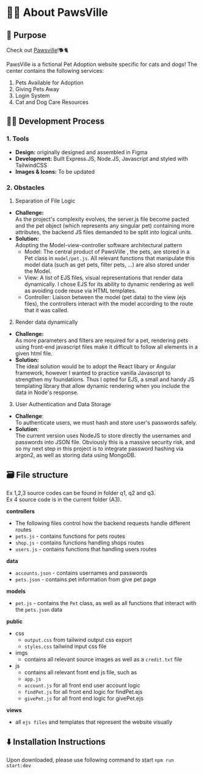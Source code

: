 #  🐶😺 About PawsVille
## 🎯 Purpose 
Check out [Pawsville](https://pawsville.onrender.com/)!🐕🐈  

PawsVille is a fictional Pet Adoption website specific for cats and dogs! The center contains the following services:
  1. Pets Available for Adoption
  2. Giving Pets Away
  3. Login System 
  4. Cat and Dog Care Resources
     
## 🧑‍💻 Development Process 
### 1. Tools
  - **Design:** originally designed and assembled in Figma  
  - **Development:** Built Express.JS, Node.JS, Javascript and styled with TailwindCSS    
  - **Images & Icons:** To be updated

### 2. Obstacles   
  1. Separation of File Logic   
  - **Challenge:**   
    As the project's complexity evolves, the server.js file become pacted and the pet object (which represents any singular pet) containing more attributes, the backend JS files demanded to be split into logical units.   
  - **Solution:**  
     Adopting the Model-view-controller software architectural pattern  
      - Model: The central product of PawsVille , the pets, are stored in a Pet class in `model/pet.js`. All relevant functions that manipulate this model data (such as get pets, filter pets, ...) are also stored under the Model.  
      - View: A list of EJS files, visual representations that render data dynamically. I chose EJS for its ability to dynamic rendering as well as avoiding code reuse via HTML templates.  
      - Controller: Liaison between the model (pet data) to the view (ejs files), the controllers interact with the model according to the route that it was called.

  2. Render data dynamically
  - **Challenge:**  
    As more parameters and filters are required for a pet, rendering pets using front-end javascript files make it difficult to follow all elements in a given html file.
  - **Solution:**   
    The ideal solution would be to adopt the React libary or Angular framework, however I wanted to practice vanilla Javascript to strengthen my foundations. Thus I opted for EJS, a small and handy JS templating library that allow dynamic rendering when you include the data in Node's response.

   3. User Authentication and Data Storage
   - **Challenge**:  
   To authenticate users, we must hash and store user's passwords safely.
   - **Solution**:  
   The current version uses NodeJS to store directly the usernames and passwords into JSON file. Obviously this is a massive security risk, and so my next step in this project is to integrate password hashing via argon2, as well as storing data using MongoDB.

## 🗃️ File structure 

Ex 1,2,3 source codes can be found in folder q1, q2 and q3.  
Ex 4 source code is in the current folder (A3).

**controllers**  

- The following files control how the backend requests handle different routes
- `pets.js` - contains functions for pets routes
- `shop.js` - contains  functions handling shops routes
- `users.js` - contains functions that handling users routes

**data**  

- `accounts.json` - contains usernames and passwords
- `pets.json` - contains pet information from give pet page

**models**  

- `pet.js` - contains the `Pet` class, as well as all functions that interact with the `pets.json` data

**public**

- css
  - `output.css` from tailwind output css export
  - `styles.css` tailwind input css file
- imgs
  - contains all relevant source images as well as a `credit.txt` file
- js
  - contains all relevant front end js file, such as
  - `app.js`
  - `account.js` for all front end user account logic
  - `findPet.js` for all front end logic for findPet.ejs
  - `givePet.js` for all front end logic for givePet.ejs

**views**

- all `ejs files` and templates that represent the website visually
   
## ⬇️ Installation Instructions    

Upon downloaded, please use following command to start
`npm run start:dev`
